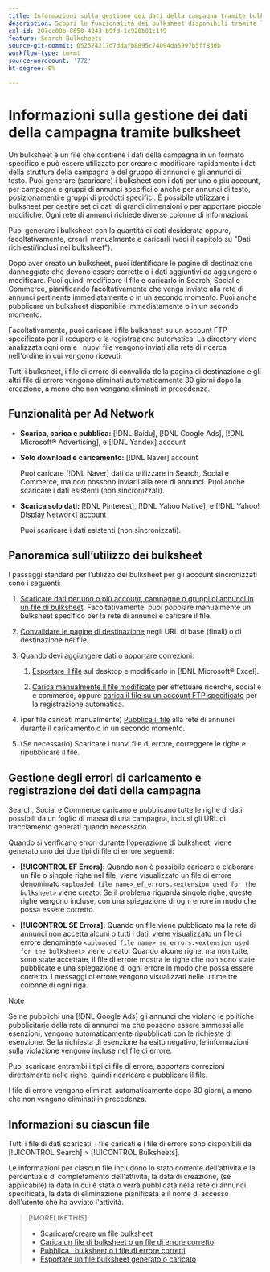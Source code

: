 ```yaml
---
title: Informazioni sulla gestione dei dati della campagna tramite bulksheet
description: Scopri le funzionalità dei bulksheet disponibili tramite la rete di annunci, il flusso di lavoro dei bulksheet e la gestione degli errori.
exl-id: 207cc08b-8650-4243-b9fd-1c920b81c1f9
feature: Search Bulksheets
source-git-commit: 052574217d7ddafb8895c74094da5997b5ff83db
workflow-type: tm+mt
source-wordcount: '772'
ht-degree: 0%

---
```


# Informazioni sulla gestione dei dati della campagna tramite bulksheet

Un bulksheet è un file che contiene i dati della campagna in un formato specifico e può essere utilizzato per creare o modificare rapidamente i dati della struttura della campagna e del gruppo di annunci e gli annunci di testo. Puoi generare (scaricare) i bulksheet con i dati per uno o più account, per campagne e gruppi di annunci specifici o anche per annunci di testo, posizionamenti e gruppi di prodotti specifici. È possibile utilizzare i bulksheet per gestire set di dati di grandi dimensioni o per apportare piccole modifiche. Ogni rete di annunci richiede diverse colonne di informazioni.

Puoi generare i bulksheet con la quantità di dati desiderata oppure, facoltativamente, crearli manualmente e caricarli (vedi il capitolo su &quot;Dati richiesti/inclusi nei bulksheet&quot;).

Dopo aver creato un bulksheet, puoi identificare le pagine di destinazione danneggiate che devono essere corrette o i dati aggiuntivi da aggiungere o modificare. Puoi quindi modificare il file e caricarlo in Search, Social e Commerce, pianificando facoltativamente che venga inviato alla rete di annunci pertinente immediatamente o in un secondo momento. Puoi anche pubblicare un bulksheet disponibile immediatamente o in un secondo momento.

Facoltativamente, puoi caricare i file bulksheet su un account FTP specificato per il recupero e la registrazione automatica. La directory viene analizzata ogni ora e i nuovi file vengono inviati alla rete di ricerca nell&#39;ordine in cui vengono ricevuti.

Tutti i bulksheet, i file di errore di convalida della pagina di destinazione e gli altri file di errore vengono eliminati automaticamente 30 giorni dopo la creazione, a meno che non vengano eliminati in precedenza.

## Funzionalità per Ad Network

* **Scarica, carica e pubblica:**  [!DNL Baidu], [!DNL Google Ads], [!DNL Microsoft® Advertising], e [!DNL Yandex] account

* **Solo download e caricamento:** [!DNL Naver] account

  Puoi caricare [!DNL Naver] dati da utilizzare in Search, Social e Commerce, ma non possono inviarli alla rete di annunci. Puoi anche scaricare i dati esistenti (non sincronizzati).

* **Scarica solo dati:**  [!DNL Pinterest], [!DNL Yahoo Native], e [!DNL Yahoo! Display Network] account

  Puoi scaricare i dati esistenti (non sincronizzati).

## Panoramica sull’utilizzo dei bulksheet

I passaggi standard per l’utilizzo dei bulksheet per gli account sincronizzati sono i seguenti:

<!-- insert image
  [EDIT/RECREATE FILE to replace "search engine"]
-->

1. [Scaricare dati per uno o più account, campagne o gruppi di annunci in un file di bulksheet](bulksheet-download.md). Facoltativamente, puoi popolare manualmente un bulksheet specifico per la rete di annunci e caricare il file.

1. [Convalidare le pagine di destinazione](bulksheet-validate-landing-pages.md) negli URL di base (finali) o di destinazione nel file.

1. Quando devi aggiungere dati o apportare correzioni:

   1. [Esportare il file](bulksheet-export.md) sul desktop e modificarlo in [!DNL Microsoft® Excel].

   1. [Carica manualmente il file modificato](bulksheet-upload.md) per effettuare ricerche, social e e commerce, oppure [carica il file su un account FTP specificato](bulksheet-ftp-account.md) per la registrazione automatica.

1. (per file caricati manualmente) [Pubblica il file](bulksheet-post.md) alla rete di annunci durante il caricamento o in un secondo momento.

1. (Se necessario) Scaricare i nuovi file di errore, correggere le righe e ripubblicare il file.

## Gestione degli errori di caricamento e registrazione dei dati della campagna

Search, Social e Commerce caricano e pubblicano tutte le righe di dati possibili da un foglio di massa di una campagna, inclusi gli URL di tracciamento generati quando necessario.

Quando si verificano errori durante l&#39;operazione di bulksheet, viene generato uno dei due tipi di file di errore seguenti:

* **[!UICONTROL EF Errors]:**  Quando non è possibile caricare o elaborare un file o singole righe nel file, viene visualizzato un file di errore denominato `<uploaded file name>_ef_errors.<extension used for the bulksheet>` viene creato. Se il problema riguarda singole righe, queste righe vengono incluse, con una spiegazione di ogni errore in modo che possa essere corretto.

* **[!UICONTROL SE Errors]:**  Quando un file viene pubblicato ma la rete di annunci non accetta alcuni o tutti i dati, viene visualizzato un file di errore denominato `<uploaded file name>_se_errors.<extension used for the bulksheet>` viene creato. Quando alcune righe, ma non tutte, sono state accettate, il file di errore mostra le righe che non sono state pubblicate e una spiegazione di ogni errore in modo che possa essere corretto. I messaggi di errore vengono visualizzati nelle ultime tre colonne di ogni riga.

>[!NOTE]
>
>Se ne pubblichi una [!DNL Google Ads] gli annunci che violano le politiche pubblicitarie della rete di annunci ma che possono essere ammessi alle esenzioni, vengono automaticamente ripubblicati con le richieste di esenzione. Se la richiesta di esenzione ha esito negativo, le informazioni sulla violazione vengono incluse nel file di errore.

Puoi scaricare entrambi i tipi di file di errore, apportare correzioni direttamente nelle righe, quindi ricaricare e pubblicare il file.

I file di errore vengono eliminati automaticamente dopo 30 giorni, a meno che non vengano eliminati in precedenza.

## Informazioni su ciascun file

Tutti i file di dati scaricati, i file caricati e i file di errore sono disponibili da [!UICONTROL Search] > [!UICONTROL Bulksheets].

Le informazioni per ciascun file includono lo stato corrente dell&#39;attività e la percentuale di completamento dell&#39;attività, la data di creazione, (se applicabile) la data in cui è stata o verrà pubblicata nella rete di annunci specificata, la data di eliminazione pianificata e il nome di accesso dell&#39;utente che ha avviato l&#39;attività.

>[!MORELIKETHIS]
>
>* [Scaricare/creare un file bulksheet](/help/search-social-commerce/campaign-management/bulksheets/bulksheet-download.md)
>* [Carica un file di bulksheet o un file di errore corretto](bulksheet-upload.md)
>* [Pubblica i bulksheet o i file di errore corretti](bulksheet-post.md)
>* [Esportare un file bulksheet generato o caricato](bulksheet-export.md)
